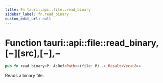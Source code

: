 ```yaml
---
title: Fn tauri::api::file::read_binary
sidebar_label: fn.read_binary
custom_edit_url: null
---
```


# Function tauri::api::file::read_binary,\[−]\[src],\[−],−

```rs
pub fn read_binary<P: AsRef<Path>>(file: P) -> Result<Vec<u8>>
```

Reads a binary file.
